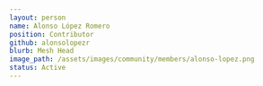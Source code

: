 ```yaml
---
layout: person
name: Alonso López Romero
position: Contributor
github: alonsolopezr 
blurb: Mesh Head
image_path: /assets/images/community/members/alonso-lopez.png
status: Active
---
```

